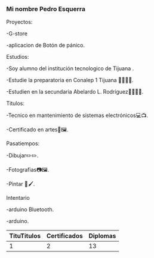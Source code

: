 ### Mi nombre Pedro Esquerra
Proyectos:

-G-store

-aplicacion de Botón de pánico.


Estudios:

-Soy alumno del institución tecnologico de Tijuana .

-Estudie la preparatoria en Conalep 1 Tijuana 👨🏽‍🎓📜.

-Estudien en la secundaria Abelardo L. Rodríguez👨🏽‍🎓📜.


Titulos:

-Tecnico en mantenimiento de sistemas electrónicos💻📺.

-Certificado en artes🎨🖼️.


Pasatiempos:

-Dibujar✏️✏️.

-Fotografias📷🖼️.

-Pintar 🎨🖌️.


Intentario

-arduino Bluetooth.

-arduino.



| TituTitulos | Certificados | Diplomas |
|-------------|--------------|----------|
| 1           | 2            | 13       |

